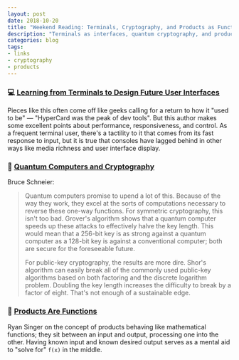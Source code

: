 ```yaml
---
layout: post
date: 2018-10-20
title: "Weekend Reading: Terminals, Cryptography, and Products as Functions"
description: "Terminals as interfaces, quantum cryptography, and products as mathematical functions."
categories: blog
tags:
- links
- cryptography
- products
---
```


### 💻 [Learning from Terminals to Design Future User Interfaces](https://brandur.org/interfaces)

Pieces like this often come off like geeks calling for a return to how it "used to be" — "HyperCard was the peak of dev tools". But this author makes some excellent points about performance, responsiveness, and control. As a frequent terminal user, there's a tactility to it that comes from its fast response to input, but it is true that consoles have lagged behind in other ways like media richness and user interface display.

### 🔐 [Quantum Computers and Cryptography](https://www.schneier.com/blog/archives/2018/09/quantum_computi_2.html)

Bruce Schneier:

> Quantum computers promise to upend a lot of this. Because of the way they work, they excel at the sorts of computations necessary to reverse these 
> one-way functions. For symmetric cryptography, this isn't too bad. Grover's algorithm shows that a quantum computer speeds up these attacks to 
> effectively halve the key length. This would mean that a 256-bit key is as strong against a quantum computer as a 128-bit key is against a conventional 
> computer; both are secure for the foreseeable future.
> 
> For public-key cryptography, the results are more dire. Shor's algorithm can easily break all of the commonly used public-key algorithms based on both 
> factoring and the discrete logarithm problem. Doubling the key length increases the difficulty to break by a factor of eight. That's not enough of a 
> sustainable edge.

### 🚦 [Products Are Functions](https://www.feltpresence.com/functions.html)

Ryan Singer on the concept of products behaving like mathematical functions; they sit between an input and output, processing one into the other. Having known input and known desired output serves as a mental aid to "solve for" `f(x)` in the middle.